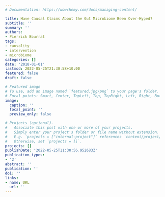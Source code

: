 ```yaml
---
# Documentation: https://wowchemy.com/docs/managing-content/

title: Have Causal Claims About the Gut Microbiome Been Over-Hyped?
subtitle: ''
summary: ''
authors:
- Pierrick Bourrat
tags:
- causality
- intervention
- microbiome
categories: []
date: '2018-01-01'
lastmod: 2022-05-25T21:30:58+10:00
featured: false
draft: false

# Featured image
# To use, add an image named `featured.jpg/png` to your page's folder.
# Focal points: Smart, Center, TopLeft, Top, TopRight, Left, Right, BottomLeft, Bottom, BottomRight.
image:
  caption: ''
  focal_point: ''
  preview_only: false

# Projects (optional).
#   Associate this post with one or more of your projects.
#   Simply enter your project's folder or file name without extension.
#   E.g. `projects = ["internal-project"]` references `content/project/deep-learning/index.md`.
#   Otherwise, set `projects = []`.
projects: []
publishDate: '2022-05-25T11:30:56.952683Z'
publication_types:
- '2'
abstract: ''
publication: ''
doi: ''
links:
- name: URL
  url: ''
---
```

